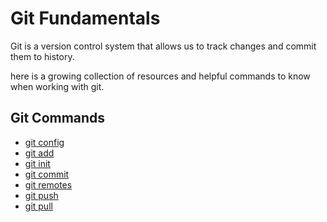 # Git Fundamentals
Git is a version control system that allows us to track changes and commit them to history.

here is a growing collection of resources and helpful commands to know when working with git.

## Git Commands
- [git config](./Commands/Config.md)
- [git add](./Commands/Add.md)
- [git init](./commands/Init.md)
- [git commit](./commands/Commit.md)
- [git remotes](./Commands/Remotes.md)
- [git push](./Commands/Push.md)
- [git pull](./Commands/Pull.md)